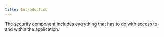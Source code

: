 ```yaml
---
title: Introduction
---
```


The security component includes everything that has to do with access to- and within the application.